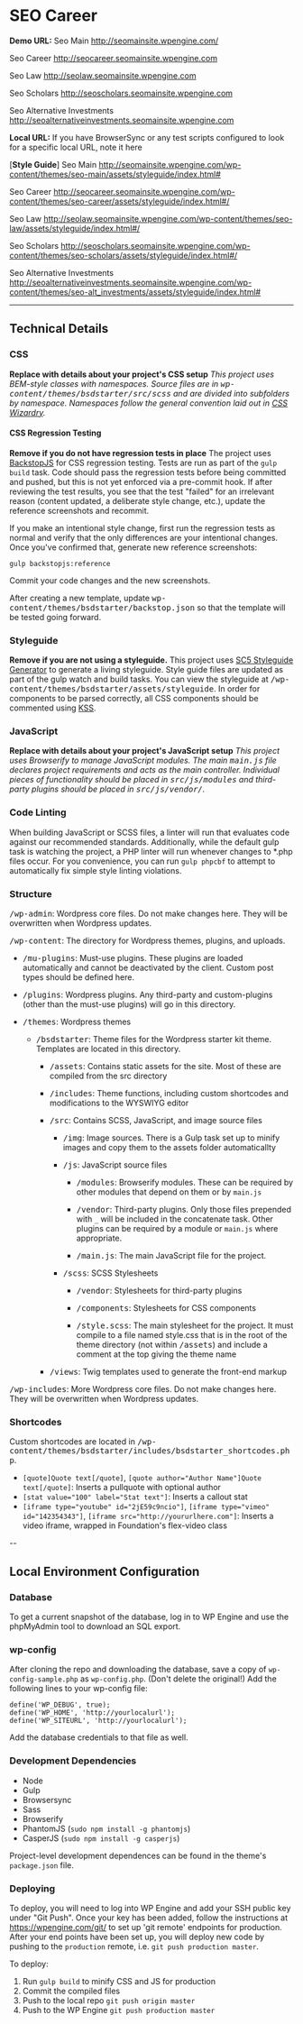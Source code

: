# SEO Career

**Demo URL:** 
Seo Main
http://seomainsite.wpengine.com/

Seo Career
http://seocareer.seomainsite.wpengine.com

Seo Law
http://seolaw.seomainsite.wpengine.com

Seo Scholars
http://seoscholars.seomainsite.wpengine.com

Seo Alternative Investments
http://seoalternativeinvestments.seomainsite.wpengine.com

**Local URL:** If you have BrowserSync or any test scripts configured to look for a specific local URL, note it here

[**Style Guide**]
Seo Main
http://seomainsite.wpengine.com/wp-content/themes/seo-main/assets/styleguide/index.html#

Seo Career
http://seocareer.seomainsite.wpengine.com/wp-content/themes/seo-career/assets/styleguide/index.html#/

Seo Law
http://seolaw.seomainsite.wpengine.com/wp-content/themes/seo-law/assets/styleguide/index.html#/

Seo Scholars
http://seoscholars.seomainsite.wpengine.com/wp-content/themes/seo-scholars/assets/styleguide/index.html#/

Seo Alternative Investments
http://seoalternativeinvestments.seomainsite.wpengine.com/wp-content/themes/seo-alt_investments/assets/styleguide/index.html#

---

## Technical Details

### CSS

**Replace with details about your project's CSS setup** *This project uses BEM-style classes with namespaces. Source files are in <kbd>wp-content/themes/bsdstarter/src/scss</kbd> and are divided into subfolders by namespace. Namespaces follow the general convention laid out in [CSS Wizardry](http://csswizardry.com/2015/03/more-transparent-ui-code-with-namespaces/).*

#### CSS Regression Testing

**Remove if you do not have regression tests in place** The project uses [BackstopJS](https://github.com/garris/BackstopJS) for CSS regression testing. Tests are run as part of the `gulp build` task. Code should pass the regression tests before being committed and pushed, but this is not yet enforced via a pre-commit hook. If after reviewing the test results, you see that the test "failed" for an irrelevant reason (content updated, a deliberate style change, etc.), update the reference screenshots and recommit.

If you make an intentional style change, first run the regression tests as normal and verify that the only differences are your intentional changes. Once you've confirmed that, generate new reference screenshots:
```
gulp backstopjs:reference
```
Commit your code changes and the new screenshots.

After creating a new template, update <kbd>wp-content/themes/bsdstarter/backstop.json</kbd> so that the template will be tested going forward.

### Styleguide

**Remove if you are not using a styleguide.** This project uses [SC5 Styleguide Generator](http://styleguide.sc5.io/) to generate a living styleguide. Style guide files are updated as part of the gulp watch and build tasks. You can view the styleguide at <kbd>/wp-content/themes/bsdstarter/assets/styleguide</kbd>. In order for components to be parsed correctly, all CSS components should be commented using [KSS](http://warpspire.com/kss/).

### JavaScript

**Replace with details about your project's JavaScript setup** *This project uses Browserify to manage JavaScript modules. The main <kbd>main.js</kbd> file declares project requirements and acts as the main controller. Individual pieces of functionality should be placed in <kbd>src/js/modules</kbd> and third-party plugins should be placed in <kbd>src/js/vendor/</kbd>.*

### Code Linting

When building JavaScript or SCSS files, a linter will run that evaluates code against our recommended standards. Additionally, while the default gulp task is watching the project, a PHP linter will run whenever changes to *.php files occur. For you convenience, you can run `gulp phpcbf` to attempt to automatically fix simple style linting violations.

### Structure

<kbd>/wp-admin</kbd>: Wordpress core files. Do not make changes here. They will be overwritten when Wordpress updates.

<kbd>/wp-content</kbd>: The directory for Wordpress themes, plugins, and uploads.

- <kbd>/mu-plugins</kbd>: Must-use plugins. These plugins are loaded automatically and cannot be deactivated by the client. Custom post types should be defined here.

- <kbd>/plugins</kbd>: Wordpress plugins. Any third-party and custom-plugins (other than the must-use plugins) will go in this directory.

- <kbd>/themes</kbd>: Wordpress themes

  - <kbd>/bsdstarter</kbd>: Theme files for the Wordpress starter kit theme. Templates are located in this directory.

    - <kbd>/assets</kbd>: Contains static assets for the site. Most of these are compiled from the src directory

    - <kbd>/includes</kbd>: Theme functions, including custom shortcodes and modifications to the WYSWIYG editor

    - <kbd>/src</kbd>: Contains SCSS, JavaScript, and image source files

      - <kbd>/img</kbd>: Image sources. There is a Gulp task set up to minify images and copy them to the assets folder automaticallty

      - <kbd>/js</kbd>: JavaScript source files

        - <kbd>/modules</kbd>: Browserify modules. These can be required by other modules that depend on them or by `main.js`

        - <kbd>/vendor</kbd>: Third-party plugins. Only those files prepended with `_` will be included in the concatenate task. Other plugins can be required by a module or `main.js` where appropriate.

        - <kbd>/main.js</kbd>: The main JavaScript file for the project.

      - <kbd>/scss</kbd>: SCSS Stylesheets

        - <kbd>/vendor</kbd>: Stylesheets for third-party plugins

        - <kbd>/components</kbd>: Stylesheets for CSS components

        - <kbd>/style.scss</kbd>: The main stylesheet for the project. It must compile to a file named style.css that is in the root of the theme directory (not within <kbd>/assets</kbd>) and include a comment at the top giving the theme name

    - <kbd>/views</kbd>: Twig templates used to generate the front-end markup

<kbd>/wp-includes</kbd>: More Wordpress core files. Do not make changes here. They will be overwritten when Wordpress updates.

### Shortcodes
Custom shortcodes are located in <kbd>/wp-content/themes/bsdstarter/includes/bsdstarter_shortcodes.php</kbd>.

- `[quote]Quote text[/quote]`, `[quote author="Author Name"]Quote text[/quote]`: Inserts a pullquote with optional author
- `[stat value="100" label="Stat text"]`: Inserts a callout stat
- `[iframe type="youtube" id="2jE59c9ncio"]`, `[iframe type="vimeo" id="142354343"]`,
`[iframe src="http://yoururlhere.com"]`: Inserts a video iframe, wrapped in Foundation's flex-video class

--

## Local Environment Configuration

### Database
To get a current snapshot of the database, log in to WP Engine and use the phpMyAdmin tool to download an SQL export.

### wp-config
After cloning the repo and downloading the database, save a copy of `wp-config-sample.php` as `wp-config.php`. (Don't delete the original!) Add the following lines to your wp-config file:
```
define('WP_DEBUG', true);
define('WP_HOME', 'http://yourlocalurl');
define('WP_SITEURL', 'http://yourlocalurl');
```
Add the database credentials to that file as well.

### Development Dependencies

- Node
- Gulp
- Browsersync
- Sass
- Browserify
- PhantomJS (`sudo npm install -g phantomjs`)
- CasperJS (`sudo npm install -g casperjs`)

Project-level development dependences can be found in the theme's `package.json` file.

### Deploying
To deploy, you will need to log into WP Engine and add your SSH public key under "Git Push". Once your key has been added, follow the instructions at https://wpengine.com/git/ to set up 'git remote' endpoints for production. After your end points have been set up, you will deploy new code by pushing to the `production` remote, i.e. `git push production master`.

To deploy:

1. Run `gulp build` to minify CSS and JS for production
2. Commit the compiled files
3. Push to the local repo `git push origin master`
4. Push to the WP Engine `git push production master`
